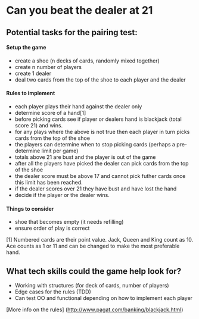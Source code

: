 Can you beat the dealer at 21
======================================


Potential tasks for the pairing test:
--------------------------------------

#### Setup the game
* create a shoe (n decks of cards, randomly mixed together)
* create n number of players
* create 1 dealer
* deal two cards from the top of the shoe to each player and the dealer

#### Rules to implement
* each player plays their hand against the dealer only
* determine score of a hand[1]
* before picking cards see if player or dealers hand is blackjack (total score 21) and wins.
* for any plays where the above is not true then each player in turn picks cards from the top of the shoe
* the players can determine when to stop picking cards (perhaps a pre-determine limit per game)
* totals above 21 are bust and the player is out of the game
* after all the players have picked the dealer can pick cards from the top of the shoe
* the dealer score must be above 17 and cannot pick futher cards once this limit has been reached.
* if the dealer scores over 21 they have bust and have lost the hand
* decide if the player or the dealer wins.

#### Things to consider
* shoe that becomes empty (it needs refilling)
* ensure order of play is correct

[1] Numbered cards are their point value. Jack, Queen and King count as 10. Ace counts as 1 or 11 and can be changed to make the most preferable hand.

What tech skills could the game help look for?
-----------------------------------------------

* Working with structures (for deck of cards, number of players)
* Edge cases for the rules (TDD)
* Can test OO and functional depending on how to implement each player


[More info on the rules] (http://www.pagat.com/banking/blackjack.html)